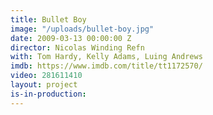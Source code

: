 ```yaml
---
title: Bullet Boy
image: "/uploads/bullet-boy.jpg"
date: 2009-03-13 00:00:00 Z
director: Nicolas Winding Refn
with: Tom Hardy, Kelly Adams, Luing Andrews
imdb: https://www.imdb.com/title/tt1172570/
video: 281611410
layout: project
is-in-production: 
---
```


